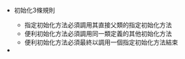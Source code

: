 - 初始化3條規則
  - 指定初始化方法必須調用其直接父類的指定初始化方法
  - 便利初始化方法必須調用同一類定義的其他初始化方法
  - 便利初始化方法必須最終以調用一個指定初始化方法結束

- 
